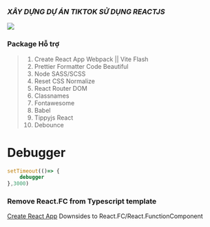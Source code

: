 ### ***XÂY DỰNG DỰ ÁN TIKTOK SỬ DỤNG REACTJS***
<div style = "display : flex; align-items: center">
<img src = "https://img.youtube.com/vi/VCgk2y-LUJY/mqdefault.jpg"/>


</div>


### Package Hỗ trợ 
>1. Create React App Webpack || Vite Flash 
>2. Prettier Formatter Code Beautiful
>3. Node SASS/SCSS
>4. Reset CSS Normalize
>5. React Router DOM
>5. Classnames
>6. Fontawesome
>7. Babel
>8. Tippyjs React
>9. Debounce

# Debugger
```js
setTimeout(()=> {
    debugger
},3000)
```
### Remove React.FC from Typescript template
[Create React App](https://github.com/facebook/create-react-app/pull/8177) Downsides to React.FC/React.FunctionComponent